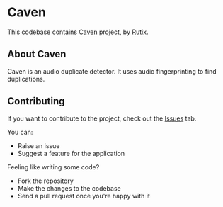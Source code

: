 # Caven

This codebase contains [Caven](https://github.com/Rutix/Caven) project, by [Rutix](https://github.com/Rutix).

## About Caven

Caven is an audio duplicate detector. It uses audio fingerprinting to find duplications.

## Contributing

If you want to contribute to the project, check out the [Issues](https://github.com/Rutix/Caven/issues) tab. 

You can:

 - Raise an issue
 - Suggest a feature for the application

Feeling like writing some code?

 - Fork the repository
 - Make the changes to the codebase
 - Send a pull request once you're happy with it